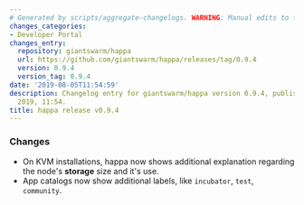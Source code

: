 ```yaml
---
# Generated by scripts/aggregate-changelogs. WARNING: Manual edits to this files will be overwritten.
changes_categories:
- Developer Portal
changes_entry:
  repository: giantswarm/happa
  url: https://github.com/giantswarm/happa/releases/tag/0.9.4
  version: 0.9.4
  version_tag: 0.9.4
date: '2019-08-05T11:54:59'
description: Changelog entry for giantswarm/happa version 0.9.4, published on 05 August
  2019, 11:54.
title: happa release v0.9.4
---
```


### Changes

- On KVM installations, happa now shows additional explanation regarding the node's **storage** size and it's use.
- App catalogs now show additional labels, like `incubator`, `test`, `community`.
